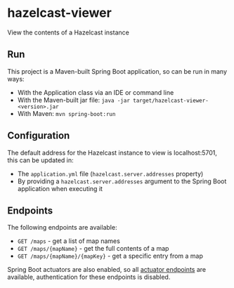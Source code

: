 # hazelcast-viewer
View the contents of a Hazelcast instance

## Run

This project is a Maven-built Spring Boot application, so can be run in many ways:

* With the Application class via an IDE or command line
* With the Maven-built jar file: `java -jar target/hazelcast-viewer-<version>.jar`
* With Maven: `mvn spring-boot:run`

## Configuration

The default address for the Hazelcast instance to view is localhost:5701, this can be updated in:

* The `application.yml` file (`hazelcast.server.addresses` property)
* By providing a `hazelcast.server.addresses` argument to the Spring Boot application when executing it

## Endpoints

The following endpoints are available:

* `GET /maps` - get a list of map names
* `GET /maps/{mapName}` - get the full contents of a map
* `GET /maps/{mapName}/{mapKey}` - get a specific entry from a map

Spring Boot actuators are also enabled, so all [actuator endpoints](https://docs.spring.io/spring-boot/docs/current/reference/html/production-ready-endpoints.html) are available, authentication for these endpoints is disabled.




